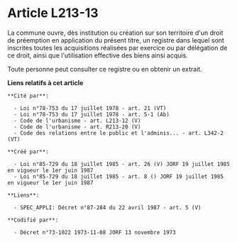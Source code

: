 # Article L213-13

La commune ouvre, dès institution ou création sur son territoire d'un droit de préemption en application du présent titre, un
registre dans lequel sont inscrites toutes les acquisitions réalisées par exercice ou par délégation de ce droit, ainsi que
l'utilisation effective des biens ainsi acquis.

Toute personne peut consulter ce registre ou en obtenir un extrait.

**Liens relatifs à cet article**

	**Cité par**:

	  - Loi n°78-753 du 17 juillet 1978 - art. 21 (VT)
	  - Loi n°78-753 du 17 juillet 1978 - art. 5-1 (Ab)
	  - Code de l'urbanisme - art. L213-12 (V)
	  - Code de l'urbanisme - art. R213-20 (V)
	  - Code des relations entre le public et l'adminis... - art. L342-2 (VT)

	**Créé par**:

	  - Loi n°85-729 du 18 juillet 1985 - art. 26 (V) JORF 19 juillet 1985   en vigueur le 1er juin 1987
	  - Loi n°85-729 du 18 juillet 1985 - art. 8 () JORF 19 juillet 1985   en vigueur le 1er juin 1987

	**Liens**:

	  - SPEC_APPLI: Décret n°87-284 du 22 avril 1987 - art. 5 (V)

	**Codifié par**:

	  - Décret n°73-1022 1973-11-08 JORF 13 novembre 1973
